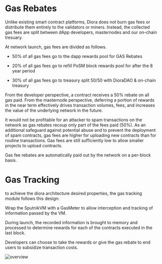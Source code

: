 # Gas Rebates

Unlike existing smart contract platforms, Diora does not burn gas fees or distribute them entirely to the validators or miners. Instead, the collected gas fees are split between dApp developers, masternodes and our on-chain tresuary.

At network launch, gas fees are divided as follows. 


- 50% of all gas fees go to the dapp rewards pool for GAS Rebates

- 20% of all gas fees go to refill PoSM block rewards pool for after the 8 year period

- 30% of all gas fees go to treasury split 50/50 with DioraDAO & on-chain treasury

From the developer perspective, a contract receives a 50% rebate on all gas paid. From the masternode perspective, deferring a portion of rewards in the near term effectively drives transaction volumes, fees, and increases the value of the underlying network in the future.

It would not be profitable for an attacker to spam transactions on the network as gas rebates recoup only part of the fees paid (50%). As an additional safeguard against potential abuse and to prevent the deployment of spam contracts, gas fees are higher for uploading new contracts than for routine transactions. Gas fees are still sufficiently low to allow smaller projects to upload contracts.

Gas fee rebates are automatically paid out by the network on a per-block basis.


# Gas Tracking

to achieve the diora architecture desired properties, the gas tracking module follows this design:

Wrap the SputnikVM with a GasMeter to allow interception and tracking of information passed by the VM.

During launch, the recorded information is brought to memory and processed to determine rewards for each of the contracts executed in the last block.

Developers can choose to take the rewards or give the gas rebate to end users to subsidize transaction costs. 



![overview](/assets/feat.svg)
